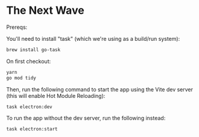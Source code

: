 # The Next Wave

Prereqs:

You'll need to install "task" (which we're using as a build/run system):

```sh
brew install go-task
```

On first checkout:

```sh
yarn
go mod tidy
```

Then, run the following command to start the app using the Vite dev server (this will enable Hot Module Reloading):

```sh
task electron:dev
```

To run the app without the dev server, run the following instead:

```sh
task electron:start
```
